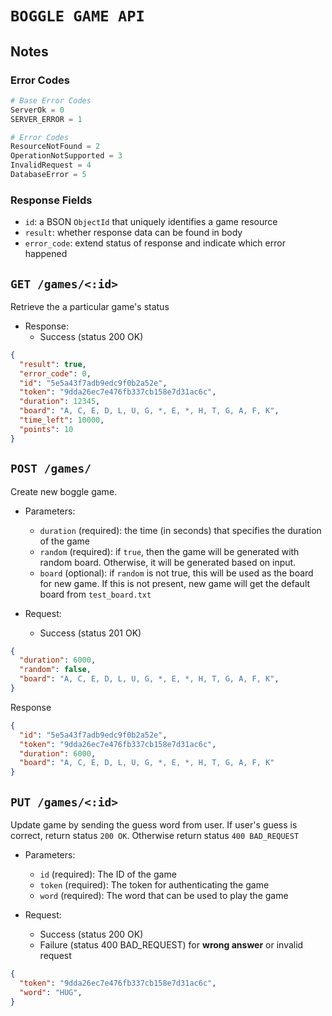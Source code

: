 # `BOGGLE GAME API`

## Notes

### Error Codes
```python
# Base Error Codes
ServerOk = 0
SERVER_ERROR = 1

# Error Codes
ResourceNotFound = 2
OperationNotSupported = 3
InvalidRequest = 4
DatabaseError = 5
```

### Response Fields

- `id`: a BSON `ObjectId` that uniquely identifies a game resource
- `result`: whether response data can be found in body
- `error_code`: extend status of response and indicate which error happened


## `GET /games/<:id>`

Retrieve the a particular game's status

- Response:
  + Success (status 200 OK)

```json
{
  "result": true,
  "error_code": 0,
  "id": "5e5a43f7adb9edc9f0b2a52e",
  "token": "9dda26ec7e476fb337cb158e7d31ac6c",
  "duration": 12345,
  "board": "A, C, E, D, L, U, G, *, E, *, H, T, G, A, F, K",
  "time_left": 10000,
  "points": 10
}
```

## `POST /games/`

Create new boggle game.


- Parameters:
  + `duration` (required): the time (in seconds) that specifies the duration of
    the game
  + `random` (required): if `true`, then the game will be generated with random
    board.  Otherwise, it will be generated based on input.
  + `board` (optional): if `random` is not true, this will be used as the board
    for new game. If this is not present, new game will get the default board
    from `test_board.txt`

- Request:
    + Success (status 201 OK)

```json
{
  "duration": 6000,
  "random": false,
  "board": "A, C, E, D, L, U, G, *, E, *, H, T, G, A, F, K",
}
```

Response

```json
{
  "id": "5e5a43f7adb9edc9f0b2a52e",
  "token": "9dda26ec7e476fb337cb158e7d31ac6c",
  "duration": 6000,
  "board": "A, C, E, D, L, U, G, *, E, *, H, T, G, A, F, K"
}
```

## `PUT /games/<:id>`

Update game by sending the guess word from user. If user's guess is correct, return status `200 OK`. Otherwise return status `400 BAD_REQUEST`

- Parameters:
  + `id` (required): The ID of the game
  + `token` (required): The token for authenticating the game
  + `word` (required): The word that can be used to play the game

- Request:
    + Success (status 200 OK)
    + Failure (status 400 BAD_REQUEST) for **wrong answer** or invalid request

```json
{
  "token": "9dda26ec7e476fb337cb158e7d31ac6c",
  "word": "HUG",
}
```